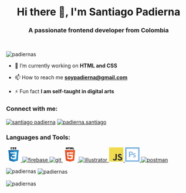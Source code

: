 <h1 align="center">Hi there 👋, I'm Santiago Padierna</h1>
<h3 align="center">A passionate frontend developer from Colombia</h3>

<img src="https://media.tenor.com/images/c1191ca56482c432043395f64cfb9a80/tenor.gif" alt="">


<p align="left"> <img src="https://komarev.com/ghpvc/?username=padiernas&label=Profile%20views&color=0e75b6&style=flat" alt="padiernas" /> </p>

- 🔭 I’m currently working on **HTML and CSS**

- 📫 How to reach me **soypadierna@gmail.com**

- ⚡ Fun fact **I am self-taught in digital arts**

<h3 align="left">Connect with me:</h3>
<p align="left">
<a href="https://fb.com/santiago padierna" target="blank"><img align="center" src="https://raw.githubusercontent.com/rahuldkjain/github-profile-readme-generator/master/src/images/icons/Social/facebook.svg" alt="santiago padierna" height="30" width="40" /></a>
<a href="https://instagram.com/padierna.santiago" target="blank"><img align="center" src="https://raw.githubusercontent.com/rahuldkjain/github-profile-readme-generator/master/src/images/icons/Social/instagram.svg" alt="padierna.santiago" height="30" width="40" /></a>
</p>

<h3 align="left">Languages and Tools:</h3>
<p align="left"> <a href="https://www.w3schools.com/css/" target="_blank" rel="noreferrer"> <img src="https://raw.githubusercontent.com/devicons/devicon/master/icons/css3/css3-original-wordmark.svg" alt="css3" width="40" height="40"/> </a> <a href="https://firebase.google.com/" target="_blank" rel="noreferrer"> <img src="https://www.vectorlogo.zone/logos/firebase/firebase-icon.svg" alt="firebase" width="40" height="40"/> </a> <a href="https://git-scm.com/" target="_blank" rel="noreferrer"> <img src="https://www.vectorlogo.zone/logos/git-scm/git-scm-icon.svg" alt="git" width="40" height="40"/> </a> <a href="https://www.w3.org/html/" target="_blank" rel="noreferrer"> <img src="https://raw.githubusercontent.com/devicons/devicon/master/icons/html5/html5-original-wordmark.svg" alt="html5" width="40" height="40"/> </a> <a href="https://www.adobe.com/in/products/illustrator.html" target="_blank" rel="noreferrer"> <img src="https://www.vectorlogo.zone/logos/adobe_illustrator/adobe_illustrator-icon.svg" alt="illustrator" width="40" height="40"/> </a> <a href="https://developer.mozilla.org/en-US/docs/Web/JavaScript" target="_blank" rel="noreferrer"> <img src="https://raw.githubusercontent.com/devicons/devicon/master/icons/javascript/javascript-original.svg" alt="javascript" width="40" height="40"/> </a> <a href="https://www.photoshop.com/en" target="_blank" rel="noreferrer"> <img src="https://raw.githubusercontent.com/devicons/devicon/master/icons/photoshop/photoshop-line.svg" alt="photoshop" width="40" height="40"/> </a> <a href="https://postman.com" target="_blank" rel="noreferrer"> <img src="https://www.vectorlogo.zone/logos/getpostman/getpostman-icon.svg" alt="postman" width="40" height="40"/> </a> </p>

<p><img align="left" src="https://github-readme-stats.vercel.app/api/top-langs?username=padiernas&show_icons=true&locale=en&layout=compact" alt="padiernas" /></p>

<p>&nbsp;<img align="center" src="https://github-readme-stats.vercel.app/api?username=padiernas&show_icons=true&locale=en" alt="padiernas" /></p>

<p><img align="center" src="https://github-readme-streak-stats.herokuapp.com/?user=padiernas&" alt="padiernas" /></p>
